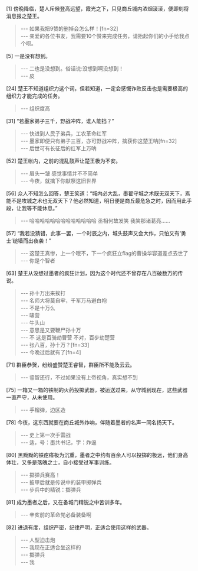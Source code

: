 
[1] 傍晚降临，楚人斥候登高远望，霞光之下，只见商丘城内浓烟滚滚，便即刻将消息报之楚王。
>--- 如果我把9赞的删掉会怎么样！[fn=32]<br>
>--- 亲爱的各位书友，我需要10个赞来完成任务，请抬起你们的小手给我点个呗。<br>

[5] 一是没有想到。
>--- 二也是没想到。俗话说:没想到啊没想到！<br>
>--- 皮<br>

[24] 楚王不知道组织力这个词，但若知道，一定会感慨诈败反击也是需要极高的组织力才能完成的任务。
>--- 组织度高<br>

[31] “若墨家弟子三千，野战冲阵，谁人能挡？”
>--- 快进到人民子弟兵，工农革命红军<br>
>--- 墨家即便只有弟子三百，亦可野战冲阵，擒获你这楚王呐[fn=32]<br>
>--- 后世可有长征后的红军上万呐<br>

[52] 楚王帐内，之前的混乱鼓声让楚王极为不安。
>--- 眉头一皱 感觉事情并不不简单<br>
>--- 今夜，就擒下你献祭这旧世界<br>

[56] 众人不知怎么回答，楚王笑道：“城内必大乱，墨翟守城之术既无双天下，焉能不是攻城之术也无双天下？他必然知道，明日便是商丘最危急之时，因而用此手段，让我等不能休息。”
>--- 哈哈哈哈哈哈哈哈哈哈哈哈哈
丞相何故发笑
我笑那诸葛亮……<br>

[57] “我若没猜错，此事一罢，一个时辰之内，城头鼓声又会大作，只怕又有‘勇士’缒墙而出夜袭！”
>--- 这楚王真惨，上一个哦不，下一个疯狂立flag的曹操华容道差点去世了<br>
>--- 你是个智者<br>

[63] 楚王从没想过墨者的疯狂计划，因为这个时代还不曾存在八百破数万的传说。
>--- 孙十万出来挨打<br>
>--- 名师大将莫自牢，千军万马避白袍<br>
>--- 不是十万么<br>
>--- 啸营<br>
>--- 牛头山<br>
>--- 意思是又要鞭尸孙十万<br>
>--- 不 这是百骑劫曹营 不对，百步劫楚营<br>
>--- 张八百，孙十万？[fn=33]<br>
>--- 今晚过后就有了[fn=4]<br>

[71] 群臣恭贺，纷纷盛赞楚王睿智，群臣所不能及云云。
>--- 睿智还行，不过如果没有上帝视角，真实想不到<br>

[75] 一箱又一箱的铁制的火药投掷武器，被运送过来，从守城到现在，这些武器一直严守，从未使用。
>--- 手榴弹，边区造<br>

[78] 今夜，这东西就要在商丘城外炸响，伴随着墨者的名声一同名扬天下。
>--- 史上第一次手雷战<br>
>--- 适，号：墨共书记，字：炸逼<br>

[80] 黑黝黝的铁疙瘩极为沉重，墨者之中约有百余人可以投掷的极远，他们身高体壮，又多是落魄之士，自小接受过军事训练。
>--- 掷弹兵赛高！<br>
>--- 披甲后就是传说中的装甲掷弹兵<br>
>--- 步兵中的精锐：掷弹兵<br>

[81] 成为墨者之后，又在备城门精锐之中苦训多年。
>--- 辛亥前的革命党必备装备啊<br>

[82] 进退有度，组织严密，纪律严明，正适合使用这样的武器。
>--- 人型迫击炮<br>
>--- 我现在正适合坐这样的<br>
>--- 掷弹兵<br>
>--- 我<br>
